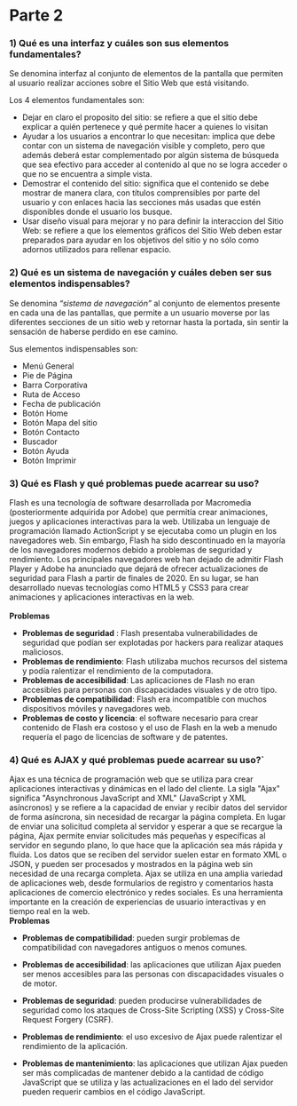 # Parte 2

### 1) Qué es una interfaz y cuáles son sus elementos fundamentales?

Se denomina interfaz al conjunto de elementos de la pantalla que permiten al usuario realizar acciones sobre el Sitio Web que está visitando.

Los 4 elementos fundamentales son:

- Dejar en claro el proposito del sitio: se refiere a que el sitio debe explicar a quién pertenece y qué permite hacer a quienes lo visitan
- Ayudar a los usuarios a encontrar lo que necesitan: implica que debe contar con un sistema de navegación visible y completo, pero que además deberá estar complementado por algún sistema de búsqueda que sea efectivo para acceder al contenido al que no se logra acceder o que no se encuentra a simple vista.
- Demostrar el contenido del sitio: significa que el contenido se debe mostrar de manera clara, con títulos comprensibles por parte del usuario y con enlaces hacia las secciones más usadas que estén disponibles donde el usuario los busque.
- Usar diseño visual para mejorar y no para definir la interaccion del Sitio Web: se refiere a que los elementos gráficos del Sitio Web deben estar preparados para ayudar en los objetivos del sitio y no sólo como adornos utilizados para rellenar espacio.

### 2) Qué es un sistema de navegación y cuáles deben ser sus elementos indispensables?

Se denomina _“sistema de navegación”_ al conjunto de elementos presente en cada una de las pantallas, que permite a un usuario moverse por las diferentes secciones de un sitio web y retornar hasta la portada, sin sentir la sensación de haberse perdido en ese camino.

Sus elementos indispensables son:

- Menú General
- Pie de Página
- Barra Corporativa
- Ruta de Acceso
- Fecha de publicación
- Botón Home
- Botón Mapa del sitio
- Botón Contacto
- Buscador
- Botón Ayuda
- Botón Imprimir

### 3) Qué es Flash y qué problemas puede acarrear su uso?

Flash es una tecnología de software desarrollada por Macromedia (posteriormente adquirida por Adobe) que permitía crear animaciones, juegos y aplicaciones interactivas para la web. Utilizaba un lenguaje de programación llamado ActionScript y se ejecutaba como un plugin en los navegadores web.
Sin embargo, Flash ha sido descontinuado en la mayoría de los navegadores modernos debido a problemas de seguridad y rendimiento. Los principales navegadores web han dejado de admitir Flash Player y Adobe ha anunciado que dejará de ofrecer actualizaciones de seguridad para Flash a partir de finales de 2020. En su lugar, se han desarrollado nuevas tecnologías como HTML5 y CSS3 para crear animaciones y aplicaciones interactivas en la web.
<br>
<br>
**Problemas**

- **Problemas de seguridad** : Flash presentaba vulnerabilidades de seguridad que podían ser explotadas por hackers para realizar ataques maliciosos.
- **Problemas de rendimiento**: Flash utilizaba muchos recursos del sistema y podía ralentizar el rendimiento de la computadora.
- **Problemas de accesibilidad**: Las aplicaciones de Flash no eran accesibles para personas con discapacidades visuales y de otro tipo.
- **Problemas de compatibilidad**: Flash era incompatible con muchos dispositivos móviles y navegadores web.
- **Problemas de costo y licencia**: el software necesario para crear contenido de Flash era costoso y el uso de Flash en la web a menudo requería el pago de licencias de software y de patentes.

### 4) Qué es AJAX y qué problemas puede acarrear su uso?`

Ajax es una técnica de programación web que se utiliza para crear aplicaciones interactivas y dinámicas en el lado del cliente. La sigla "Ajax" significa "Asynchronous JavaScript and XML" (JavaScript y XML asíncronos) y se refiere a la capacidad de enviar y recibir datos del servidor de forma asíncrona, sin necesidad de recargar la página completa.
En lugar de enviar una solicitud completa al servidor y esperar a que se recargue la página, Ajax permite enviar solicitudes más pequeñas y específicas al servidor en segundo plano, lo que hace que la aplicación sea más rápida y fluida. Los datos que se reciben del servidor suelen estar en formato XML o JSON, y pueden ser procesados y mostrados en la página web sin necesidad de una recarga completa.
Ajax se utiliza en una amplia variedad de aplicaciones web, desde formularios de registro y comentarios hasta aplicaciones de comercio electrónico y redes sociales. Es una herramienta importante en la creación de experiencias de usuario interactivas y en tiempo real en la web.
<br>
**Problemas**

- **Problemas de compatibilidad**: pueden surgir problemas de compatibilidad con navegadores antiguos o menos comunes.

- **Problemas de accesibilidad**: las aplicaciones que utilizan Ajax pueden ser menos accesibles para las personas con discapacidades visuales o de motor.

- **Problemas de seguridad**: pueden producirse vulnerabilidades de seguridad como los ataques de Cross-Site Scripting (XSS) y Cross-Site Request Forgery (CSRF).

- **Problemas de rendimiento**: el uso excesivo de Ajax puede ralentizar el rendimiento de la aplicación.

- **Problemas de mantenimiento**: las aplicaciones que utilizan Ajax pueden ser más complicadas de mantener debido a la cantidad de código JavaScript que se utiliza y las actualizaciones en el lado del servidor pueden requerir cambios en el código JavaScript.
